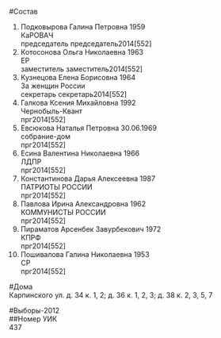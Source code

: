 #Состав  
1. Подковырова Галина Петровна 1959  
    КаРОВАЧ  
    председатель председатель2014[552]  
2. Котосонова Ольга Николаевна 1963  
    ЕР  
    заместитель заместитель2014[552]  
3. Кузнецова Елена Борисовна 1964  
    За женщин России  
    секретарь секретарь2014[552]  
4. Галкова Ксения Михайловна 1992  
    Чернобыль-Квант  
    прг2014[552]  
5. Евсюкова Наталья Петровна 30.06.1969  
    собрание-дом  
    прг2014[552]  
6. Есина Валентина Николаевна 1966  
    ЛДПР  
    прг2014[552]  
7. Константинова Дарья Алексеевна 1987  
    ПАТРИОТЫ РОССИИ  
    прг2014[552]  
8. Павлова Ирина Александровна 1962  
    КОММУНИСТЫ РОССИИ  
    прг2014[552]  
9. Пираматов Арсенбек Завурбекович 1972  
    КПРФ  
    прг2014[552]  
10. Пошивалова Галина Николаевна 1953  
    СР  
    прг2014[552]  
  
#Дома  
Карпинского ул. д. 34 к. 1, 2; д. 36 к. 1, 2, 3; д. 38 к. 2, 3, 5, 7  
  
#Выборы-2012  
##Номер УИК  
437  

